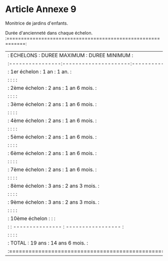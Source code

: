 # Article Annexe 9

Monitrice de jardins d'enfants.

Durée d'ancienneté dans chaque échelon. :============================================================:

<table>
<tr>
<td> :    ECHELONS    :    DUREE MAXIMUM    :    DUREE MINIMUM    :</td>
</tr>
<tr>
<td> :----------------:---------------------:---------------------:</td>
</tr>
<tr>
<td> : 1er échelon    :    1 an             :    1 an.            :</td>
</tr>
<tr>
<td> :                :                     :                     :</td>
</tr>
<tr>
<td> : 2ème échelon   :    2 ans            :    1 an 6 mois.     :</td>
</tr>
<tr>
<td> :                :                     :                     :</td>
</tr>
<tr>
<td> : 3ème échelon   :    2 ans            :    1 an 6 mois.     :</td>
</tr>
<tr>
<td> :                :                     :                     :</td>
</tr>
<tr>
<td> : 4ème échelon   :    2 ans            :    1 an 6 mois.     :</td>
</tr>
<tr>
<td> :                :                     :                     :</td>
</tr>
<tr>
<td> : 5ème échelon   :    2 ans            :    1 an 6 mois.     :</td>
</tr>
<tr>
<td> :                :                     :                     :</td>
</tr>
<tr>
<td> : 6ème échelon   :    2 ans            :    1 an 6 mois.     :</td>
</tr>
<tr>
<td> :                :                     :                     :</td>
</tr>
<tr>
<td> : 7ème échelon   :    2 ans            :    1 an 6 mois.     :</td>
</tr>
<tr>
<td> :                :                     :                     :</td>
</tr>
<tr>
<td> : 8ème échelon   :    3 ans            :    2 ans 3 mois.    :</td>
</tr>
<tr>
<td> :                :                     :                     :</td>
</tr>
<tr>
<td> : 9ème échelon   :    3 ans            :    2 ans 3 mois.    :</td>
</tr>
<tr>
<td> :                :                     :                     :</td>
</tr>
<tr>
<td> : 10ème échelon  :                     :                     :</td>
</tr>
<tr>
<td> :                :  ---------------    :  -----------------  :</td>
</tr>
<tr>
<td> :                :                     :                     :</td>
</tr>
<tr>
<td> :      TOTAL     :   19 ans            :   14 ans 6 mois.    :</td>
</tr>
<tr>
<td> :============================================================:</td>
</tr>
</table>
